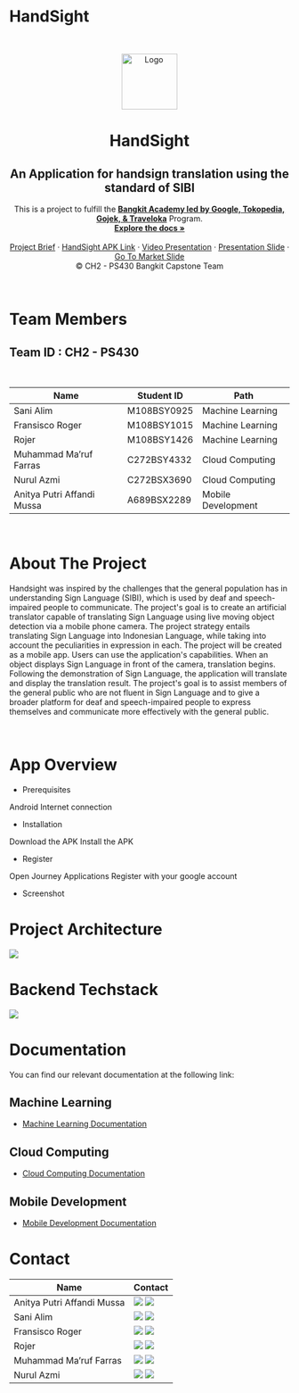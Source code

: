# HandSight
<!-- PROJECT LOGO -->
<br />
<p align="center">
  <a href='https://github.com/Ansco343/HandSight'><img src="https://i.ibb.co/dMJbyB0/lg.png" type='image' alt="Logo" width="100"></a>

  <h1 align="center">HandSight</h1>
  <h2 align="center">
  An Application for handsign translation using the standard of SIBI</h2>
  
  <p align="center">
  This is a project to fulfill the  <a href="https://grow.google/intl/id_id/bangkit/"><strong>Bangkit Academy led by Google, Tokopedia, Gojek, & Traveloka</strong></a>
   Program.
    <br />
    <a href="https://github.com/Ansco343/HandSight"><strong>Explore the docs »</strong></a>
    <br />
    <br />
    <a href="#">Project Brief</a>
    ·
    <a href="_____">HandSight APK Link</a>
    ·
    <a href="________">Video Presentation</a>
    ·
    <a href="_______ ">Presentation Slide</a>
    ·
    <a href="https://docs.google.com/presentation/d/1HcXvlv8bCKEsgguLBg249njaZ78XvOIH4wWZuKw-WS0/edit#slide=id.p" target="_blank">Go To Market Slide</a>
    <br />
    © CH2 - PS430 Bangkit Capstone Team
  </p>
</p>
<br>

# Team Members

## Team ID : CH2 - PS430

<br>

| Name                       | Student ID  | Path                |
| -------------------------- | ----------  | ------------------- |
| Sani Alim                  | M108BSY0925 | Machine Learning    |
| Fransisco Roger            | M108BSY1015 | Machine Learning    |
| Rojer                      | M108BSY1426 | Machine Learning    |
| Muhammad Ma’ruf Farras     | C272BSY4332 | Cloud Computing     |
| Nurul Azmi                 | C272BSX3690 | Cloud Computing     |
| Anitya Putri Affandi Mussa | A689BSX2289 | Mobile Development  |

<br>

# About The Project
<p>Handsight was inspired by the challenges that the general population has in understanding Sign Language (SIBI), which is used by deaf and speech-impaired people to communicate. The project's goal is to create an artificial translator capable of translating Sign Language using live moving object detection via a mobile phone camera. The project strategy entails translating Sign Language into Indonesian Language, while taking into account the peculiarities in expression in each. The project will be created as a mobile app. Users can use the application's capabilities. When an object displays Sign Language in front of the camera, translation begins. Following the demonstration of Sign Language, the application will translate and display the translation result. The project's goal is to assist members of the general public who are not fluent in Sign Language and to give a broader platform for deaf and speech-impaired people to express themselves and communicate more effectively with the general public. </p>
<br>

# App Overview
- Prerequisites
<p> Android
Internet connection <p>

- Installation
<p> Download the APK
Install the APK <p>

- Register
<p> Open Journey Applications
Register with your google account <p>

- Screenshot

# Project Architecture

<a href='https://www.linkpicture.com/view.php?img=LPic648c32812751d1052550205'><img src='https://www.linkpicture.com/q/project-architecture.jpg' type='image'></a>

# Backend Techstack
<a href='https://www.linkpicture.com/view.php?img=LPic648c328b34b881357147923'><img src='https://www.linkpicture.com/q/project-architecture-1.jpg' type='image'></a>

# Documentation
You can find our relevant documentation at the following link:

## Machine Learning 
- [Machine Learning Documentation](-----l)

## Cloud Computing 
- [Cloud Computing Documentation](------)

## Mobile Development 
- [Mobile Development Documentation](https://github.com/tytytyaa/HandSight-MD)

# Contact

| Name                   | Contact                                                                                                                                                                                                                                                                                         |
| ---------------------- | ----------------------------------------------------------------------------------------------------------------------------------------------------------------------------------------------------------------------------------------------------------------------------------------------- |
| Anitya Putri Affandi Mussa     | <a href="https://www.linkedin.com/in/anityaputriam/"><img src="https://img.shields.io/badge/LinkedIn-0077B5?style=for-the-badge&logo=linkedin&logoColor=white" /></a> <a href="mailto:anityaputriam@gmail.com"><img src="https://img.shields.io/badge/Gmail-D14836?style=for-the-badge&logo=gmail&logoColor=white"></a>         |
| Sani Alim    | <a href="https://www.linkedin.com/in/sani-alim-a262a1221/"><img src="https://img.shields.io/badge/LinkedIn-0077B5?style=for-the-badge&logo=linkedin&logoColor=white" /></a> <a href="mailto:yosanlim20@gmail.com"><img src="https://img.shields.io/badge/Gmail-D14836?style=for-the-badge&logo=gmail&logoColor=white"></a> |
| Fransisco Roger           | <a href="https://www.linkedin.com/in/fransisco-roger-476020195/"><img src="https://img.shields.io/badge/LinkedIn-0077B5?style=for-the-badge&logo=linkedin&logoColor=white" /></a> <a href="mailto:fransisco.roger30@gmail.com"><img src="https://img.shields.io/badge/Gmail-D14836?style=for-the-badge&logo=gmail&logoColor=white"></a>                       |
| Rojer        | <a href="https://www.linkedin.com/in/rojer-2a915a296/"><img src="https://img.shields.io/badge/LinkedIn-0077B5?style=for-the-badge&logo=linkedin&logoColor=white" /></a> <a href="mailto:ryukurotetsu@gmail.com"><img src="https://img.shields.io/badge/Gmail-D14836?style=for-the-badge&logo=gmail&logoColor=white"></a>                    |
| Muhammad Ma’ruf Farras   | <a href="https://www.linkedin.com/in/maruffarras/"><img src="https://img.shields.io/badge/LinkedIn-0077B5?style=for-the-badge&logo=linkedin&logoColor=white" /></a> <a href="mailto:muhammadmaruffarras@gmail.com"><img src="https://img.shields.io/badge/Gmail-D14836?style=for-the-badge&logo=gmail&logoColor=white"></a>                |
| Nurul Azmi | <a href="http://www.linkedin.com/in/amic130123"><img src="https://img.shields.io/badge/LinkedIn-0077B5?style=for-the-badge&logo=linkedin&logoColor=white" /></a> <a href="mailto:nrl.azmi160103@gmail.com"><img src="https://img.shields.io/badge/Gmail-D14836?style=for-the-badge&logo=gmail&logoColor=white"></a>                       |
